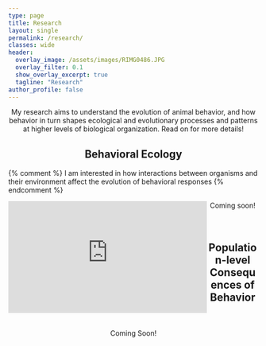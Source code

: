 ```yaml
---
type: page
title: Research
layout: single
permalink: /research/
classes: wide
header:
  overlay_image: /assets/images/RIMG0486.JPG
  overlay_filter: 0.1
  show_overlay_excerpt: true
  tagline: "Research"
author_profile: false
---
```

<center>My research aims to understand the evolution of animal behavior, and how behavior in turn shapes ecological and evolutionary processes and patterns at higher levels of biological organization. Read on for more details!</center>


<center><h2>Behavioral Ecology</h2></center>

{% comment %} I am interested in how interactions between organisms and their environment affect the evolution of behavioral responses {% endcomment %}

<iframe align = "left" width="400" height="225" src="https://www.youtube.com/embed/YOYjiQCTm_c" title="Schizocsa crassipes courtship" frameborder="0" allow="accelerometer; autoplay; clipboard-write; encrypted-media; gyroscope; picture-in-picture" allowfullscreen></iframe>

<center>Coming soon!</center>  
<br>
<br>
<center><h2>Population-level Consequences of Behavior</h2></center>
<br>
<br>
<center>Coming Soon!</center>
<br>
<br>

